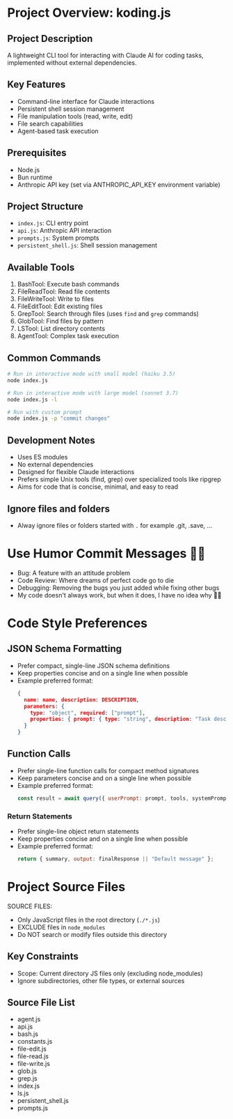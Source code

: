 # Project Overview: koding.js

## Project Description
A lightweight CLI tool for interacting with Claude AI for coding tasks, implemented without external dependencies.

## Key Features
- Command-line interface for Claude interactions
- Persistent shell session management
- File manipulation tools (read, write, edit)
- File search capabilities
- Agent-based task execution

## Prerequisites
- Node.js
- Bun runtime
- Anthropic API key (set via ANTHROPIC_API_KEY environment variable)

## Project Structure
- `index.js`: CLI entry point
- `api.js`: Anthropic API interaction
- `prompts.js`: System prompts
- `persistent_shell.js`: Shell session management

## Available Tools
1. BashTool: Execute bash commands
2. FileReadTool: Read file contents
3. FileWriteTool: Write to files
4. FileEditTool: Edit existing files
5. GrepTool: Search through files (uses `find` and `grep` commands)
6. GlobTool: Find files by pattern
7. LSTool: List directory contents
8. AgentTool: Complex task execution

## Common Commands
```bash
# Run in interactive mode with small model (haiku 3.5)
node index.js

# Run in interactive mode with large model (sonnet 3.7)
node index.js -l

# Run with custom prompt
node index.js -p "commit changes"
```

## Development Notes
- Uses ES modules
- No external dependencies
- Designed for flexible Claude interactions
- Prefers simple Unix tools (find, grep) over specialized tools like ripgrep
- Aims for code that is concise, minimal, and easy to read

## Ignore files and folders
-  Alway ignore files or folders started with `.` for example .git, .save, ...


# Use Humor Commit Messages 🤖😂
- Bug: A feature with an attitude problem
- Code Review: Where dreams of perfect code go to die
- Debugging: Removing the bugs you just added while fixing other bugs
- My code doesn't always work, but when it does, I have no idea why 🤷‍♂️


# Code Style Preferences

## JSON Schema Formatting
- Prefer compact, single-line JSON schema definitions
- Keep properties concise and on a single line when possible
- Example preferred format:
  ```json
  {
    name: name, description: DESCRIPTION,
    parameters: {
      type: "object", required: ["prompt"],
      properties: { prompt: { type: "string", description: "Task description" } }
    }
  }
  ```

## Function Calls
- Prefer single-line function calls for compact method signatures
- Keep parameters concise and on a single line when possible
- Example preferred format:
  ```javascript
  const result = await query({ userPrompt: prompt, tools, systemPrompt, model: SMALL_MODEL, maxTokens: 1024 });
  ```

### Return Statements
- Prefer single-line object return statements
- Keep properties concise and on a single line when possible
- Example preferred format:
  ```javascript
  return { summary, output: finalResponse || "Default message" };
  ```

# Project Source Files

SOURCE FILES: 
- Only JavaScript files in the root directory (`./*.js`)
- EXCLUDE files in `node_modules`
- Do NOT search or modify files outside this directory

## Key Constraints
- Scope: Current directory JS files only (excluding node_modules)
- Ignore subdirectories, other file types, or external sources

## Source File List
- agent.js
- api.js
- bash.js
- constants.js
- file-edit.js
- file-read.js
- file-write.js
- glob.js
- grep.js
- index.js
- ls.js
- persistent_shell.js
- prompts.js
